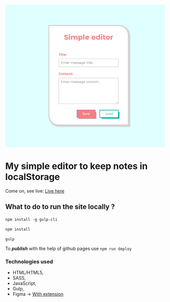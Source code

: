 ![Simple-Editor screenshot](github/simpleEditor.png)

# My simple editor to keep notes in localStorage

Come on, see live: [Live here](https://sasinskil.github.io/simple-editor)

## What to do to run the site locally ?

`npm install -g gulp-cli`

`npm install`

`gulp`

To ***publish*** with the help of github pages use `npm run deploy`

### Technologies used

- HTML/HTML5,
- SASS,
- JavaScript,
- Gulp,
- Figma -> [With extension](https://pdkit.co)
